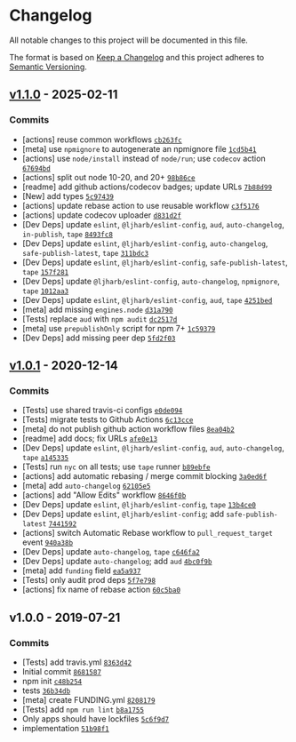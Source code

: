 # Changelog

All notable changes to this project will be documented in this file.

The format is based on [Keep a Changelog](https://keepachangelog.com/en/1.0.0/)
and this project adheres to [Semantic Versioning](https://semver.org/spec/v2.0.0.html).

## [v1.1.0](https://github.com/inspect-js/has-strict-mode/compare/v1.0.1...v1.1.0) - 2025-02-11

### Commits

- [actions] reuse common workflows [`cb263fc`](https://github.com/inspect-js/has-strict-mode/commit/cb263fcd3ace28e3ab0f7090b76cf8d378987cd8)
- [meta] use `npmignore` to autogenerate an npmignore file [`1cd5b41`](https://github.com/inspect-js/has-strict-mode/commit/1cd5b41a10cd85b4a902d739181ba718d050fa46)
- [actions] use `node/install` instead of `node/run`; use `codecov` action [`67694bd`](https://github.com/inspect-js/has-strict-mode/commit/67694bdccc7e352634285fd5b05a0d7642fad614)
- [actions] split out node 10-20, and 20+ [`98b86ce`](https://github.com/inspect-js/has-strict-mode/commit/98b86ce0391fc0dd8a691cd1e1fba087dce561f4)
- [readme] add github actions/codecov badges; update URLs [`7b88d99`](https://github.com/inspect-js/has-strict-mode/commit/7b88d99b823f9a379c9b1f7d49b31418487a3cc1)
- [New] add types [`5c97439`](https://github.com/inspect-js/has-strict-mode/commit/5c97439d2a244dc8ab6afdefbc1913ebd703e36c)
- [actions] update rebase action to use reusable workflow [`c3f5176`](https://github.com/inspect-js/has-strict-mode/commit/c3f51766693741f18fcaca530902de6fdc0f27dc)
- [actions] update codecov uploader [`d831d2f`](https://github.com/inspect-js/has-strict-mode/commit/d831d2f914d56a15ce70efa9cbb7ea7235e4c8f4)
- [Dev Deps] update `eslint`, `@ljharb/eslint-config`, `aud`, `auto-changelog`, `in-publish`, `tape` [`8493fc8`](https://github.com/inspect-js/has-strict-mode/commit/8493fc81e39f160cb37b929ab28a6e73df79e096)
- [Dev Deps] update `eslint`, `@ljharb/eslint-config`, `auto-changelog`, `safe-publish-latest`, `tape` [`311bdc3`](https://github.com/inspect-js/has-strict-mode/commit/311bdc3ec67f78031df802ddc78f6427e9220119)
- [Dev Deps] update `eslint`, `@ljharb/eslint-config`, `safe-publish-latest`, `tape` [`157f281`](https://github.com/inspect-js/has-strict-mode/commit/157f2813209de61acba5b6f061f192cf43dd8801)
- [Dev Deps] update `@ljharb/eslint-config`, `auto-changelog`, `npmignore`, `tape` [`1012aa3`](https://github.com/inspect-js/has-strict-mode/commit/1012aa3f0218423a1bf68588c4922650ccbb5195)
- [Dev Deps] update `eslint`, `@ljharb/eslint-config`, `aud`, `tape` [`4251bed`](https://github.com/inspect-js/has-strict-mode/commit/4251bed5de8e7d5f5c43606a666276ca3b33349e)
- [meta] add missing `engines.node` [`d31a790`](https://github.com/inspect-js/has-strict-mode/commit/d31a790855de88c99875d74ed9e74f0051dbd639)
- [Tests] replace `aud` with `npm audit` [`dc2517d`](https://github.com/inspect-js/has-strict-mode/commit/dc2517d82dac4778329ee5d342a63595cee65f97)
- [meta] use `prepublishOnly` script for npm 7+ [`1c59379`](https://github.com/inspect-js/has-strict-mode/commit/1c59379c0f3253168b7ee8feb23ea9d398751cd5)
- [Dev Deps] add missing peer dep [`5fd2f03`](https://github.com/inspect-js/has-strict-mode/commit/5fd2f03c85a4df5a0772d0f3b1ae61ad7206c03f)

## [v1.0.1](https://github.com/inspect-js/has-strict-mode/compare/v1.0.0...v1.0.1) - 2020-12-14

### Commits

- [Tests] use shared travis-ci configs [`e0de094`](https://github.com/inspect-js/has-strict-mode/commit/e0de094c624f57607970cf46e845f0580ddec02f)
- [Tests] migrate tests to Github Actions [`6c13cce`](https://github.com/inspect-js/has-strict-mode/commit/6c13cce6c5fae47dd48d2ed85cee7b945b183ddd)
- [meta] do not publish github action workflow files [`8ea04b2`](https://github.com/inspect-js/has-strict-mode/commit/8ea04b277ade7da03b63915043c9fdaf37f0499a)
- [readme] add docs; fix URLs [`afe0e13`](https://github.com/inspect-js/has-strict-mode/commit/afe0e13a629abe3cdfa57dfd1a537eb53f99c293)
- [Dev Deps] update `eslint`, `@ljharb/eslint-config`, `aud`, `auto-changelog`, `tape` [`a145335`](https://github.com/inspect-js/has-strict-mode/commit/a145335dc58f8e1456ebde51082a5e6f855f53ca)
- [Tests] run `nyc` on all tests; use `tape` runner [`b89ebfe`](https://github.com/inspect-js/has-strict-mode/commit/b89ebfef720f944b2f9b5206e8f92237456980d3)
- [actions] add automatic rebasing / merge commit blocking [`3a0ed6f`](https://github.com/inspect-js/has-strict-mode/commit/3a0ed6f46c5cf4adb00b1c6f9bd77d76a98723e0)
- [meta] add `auto-changelog` [`62105e5`](https://github.com/inspect-js/has-strict-mode/commit/62105e5a65e17b05a14f8744e4e8aa26f91a201f)
- [actions] add "Allow Edits" workflow [`8646f0b`](https://github.com/inspect-js/has-strict-mode/commit/8646f0b3745dacef8c60675a13cd264b0a3b0217)
- [Dev Deps] update `eslint`, `@ljharb/eslint-config`, `tape` [`13b4ce0`](https://github.com/inspect-js/has-strict-mode/commit/13b4ce02c782f23a0de1b51346f4cc88f98ed002)
- [Dev Deps] update `eslint`, `@ljharb/eslint-config`; add `safe-publish-latest` [`7441592`](https://github.com/inspect-js/has-strict-mode/commit/7441592eb3a9195d7b61b05e3e602aa16ffa27f5)
- [actions] switch Automatic Rebase workflow to `pull_request_target` event [`940a38b`](https://github.com/inspect-js/has-strict-mode/commit/940a38bfbc1ebed78cf4a126c3592eeaae592194)
- [Dev Deps] update `auto-changelog`, `tape` [`c646fa2`](https://github.com/inspect-js/has-strict-mode/commit/c646fa2fa3418c19bccd11dd59d91b97aeaba530)
- [Dev Deps] update `auto-changelog`; add `aud` [`4bc0f9b`](https://github.com/inspect-js/has-strict-mode/commit/4bc0f9b38ed687775cbb00c2a436ff8d3de9c4ba)
- [meta] add `funding` field [`ea5a937`](https://github.com/inspect-js/has-strict-mode/commit/ea5a9379d076c58a734a211454fd5ccdd266ea6a)
- [Tests] only audit prod deps [`5f7e798`](https://github.com/inspect-js/has-strict-mode/commit/5f7e79816b290edfb822e5beec06d79be1c19b00)
- [actions] fix name of rebase action [`60c5ba0`](https://github.com/inspect-js/has-strict-mode/commit/60c5ba0d9e134925f5b431406616718c8952697b)

## v1.0.0 - 2019-07-21

### Commits

- [Tests] add travis.yml [`8363d42`](https://github.com/inspect-js/has-strict-mode/commit/8363d426183879e3e88ac1b01c946cff6891ec82)
- Initial commit [`8681587`](https://github.com/inspect-js/has-strict-mode/commit/8681587f63d77de8d16cf4557abfcaa951e2044e)
- npm init [`c48b254`](https://github.com/inspect-js/has-strict-mode/commit/c48b254c19301affb3c712872de8ad60b6e83fb9)
- tests [`36b34db`](https://github.com/inspect-js/has-strict-mode/commit/36b34db1f8c99d9cfa57eef6f123118cc6b37e4c)
- [meta] create FUNDING.yml [`8208179`](https://github.com/inspect-js/has-strict-mode/commit/8208179f9a68f509890f7b0bb184ecf8774fae34)
- [Tests] add `npm run lint` [`b8a1755`](https://github.com/inspect-js/has-strict-mode/commit/b8a17553b039c0c522025b6698d9ea67dc06729d)
- Only apps should have lockfiles [`5c6f9d7`](https://github.com/inspect-js/has-strict-mode/commit/5c6f9d74a5bc9110aba22c939fa4e229bf338e4d)
- implementation [`51b98f1`](https://github.com/inspect-js/has-strict-mode/commit/51b98f1a103797f901571002a87b8c6c474f7508)
